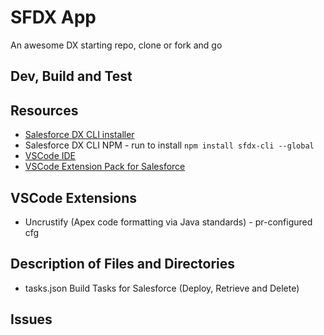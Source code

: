 # SFDX App

An awesome DX starting repo, clone or fork and go

## Dev, Build and Test

## Resources

- [Salesforce DX CLI installer](https://developer.salesforce.com/tools/sfdxcli)
- Salesforce DX CLI NPM - run to install `npm install sfdx-cli --global`
- [VSCode IDE](https://code.visualstudio.com/download)
- [VSCode Extension Pack for Salesforce](https://marketplace.visualstudio.com/items?itemName=salesforce.salesforcedx-vscode)

## VSCode Extensions

- Uncrustify (Apex code formatting via Java standards) - pr-configured cfg 


## Description of Files and Directories

- tasks.json Build Tasks for Salesforce (Deploy, Retrieve and Delete)

## Issues
